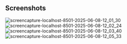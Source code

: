 ## Screenshots

![screencapture-localhost-8501-2025-06-08-12_01_30](https://github.com/user-attachments/assets/1998015e-f53b-4d8e-91f3-31800d1e21f6)
![screencapture-localhost-8501-2025-06-08-12_02_24](https://github.com/user-attachments/assets/df04ebc9-c236-4b74-9c52-771f0ce450d0)
![screencapture-localhost-8501-2025-06-08-12_03_40](https://github.com/user-attachments/assets/b9227e92-0e07-4b3f-91a1-3c9e2a45999a)
![screencapture-localhost-8501-2025-06-08-12_05_33](https://github.com/user-attachments/assets/1f2d84b7-d603-47ea-9581-fa4e9df84934)



